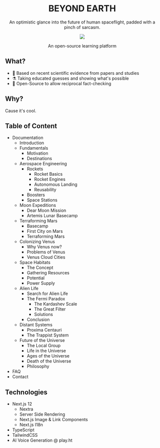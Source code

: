 <div align="center">
 
<h1 align="center">BEYOND EARTH</h1>
<p align="center">An optimistic glance into the future of human spaceflight, padded with a pinch of sarcasm.</p>

![](https://i.imgur.com/68HSOsa.png)
<p align="center">An open-source learning platform</p>
 
 </div>
 
 ## What?

- 📑 Based on recent scientific evidence from papers and studies
- ⚗️ Taking educated guesses and showing what's possible
- 👥 Open-Source to allow reciprocal fact-checking

## Why?
Cause it's cool. 

## Table of Content

- Documentation
   - Introduction
   - Fundamentals
      - Motivation
      - Destinations
   - Aerospace Engineering
      - Rockets
         - Rocket Basics
         - Rocket Engines
         - Autonomous Landing
         - Reusability
      - Boosters
      - Space Stations
  - Moon Expeditions
      - Dear Moon Mission
      - Artemis Lunar Basecamp
  - Terraforming Mars
      - Basecamp
      - First City on Mars
      - Terraforming Mars
  - Colonizing Venus
      - Why Venus now?
      - Problems of Venus
      - Venus Cloud Cities
  - Space Habitats
      - The Concept
      - Gathering Resources
      - Potential
      - Power Supply
  - Alien Life
      - Search for Alien Life
      - The Fermi Paradox
         - The Kardashev Scale
         - The Great Filter
         - Solutions
     - Conclusion
  - Distant Systems
     - Proxima Centauri
     - The Trappist System
  - Future of the Universe
     - The Local Group
     - Life in the Universe
     - Ages of the Universe
     - Death of the Universe
     - Philosophy
- FAQ
- Contact

## Technologies

- Next.js 12
  - Nextra
  - Server Side Rendering
  - Next.js Image & Link Components
  - Next.js I18n
- TypeScript
- TailwindCSS
- AI Voice Generation @ play.ht
